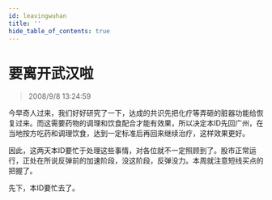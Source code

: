 ```yaml
---
id: leavingwuhan
title: ''
hide_table_of_contents: true
---
```


# 要离开武汉啦

> 2008/9/8 13:24:59

<div style={{color: '#000099', fontWeight: '500', fontSize: '18px', textAlign: 'left', lineHeight: '180%'}}>

今早奇人过来，我们好好研究了一下，达成的共识先把化疗等弄砸的脏器功能给恢复过来。而这需要药物的调理和饮食配合才能有效果，所以决定本ID先回广州，在当地按方吃药和调理饮食，达到一定标准后再回来继续治疗，这样效果更好。

 

因此，这两天本ID要忙于处理这些事情，对各位就不一定照顾到了。股市正常运行，正处在所说反弹前的加速阶段，没这阶段，反弹没力。本周就注意短线买点的把握了。

 

先下，本ID要忙去了。
</div>